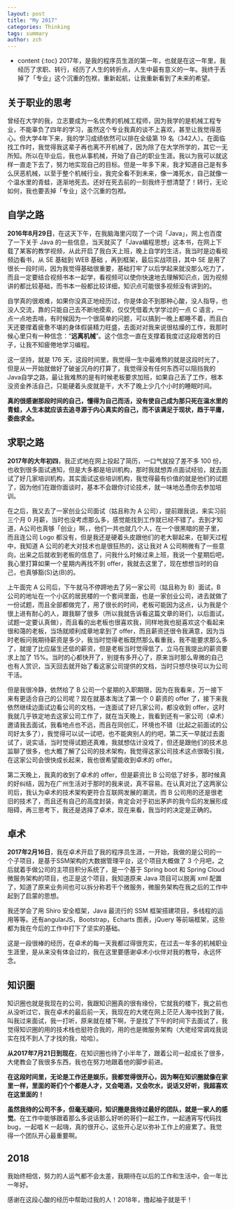 ```yaml
---
layout: post
title: "My 2017"
categories: Thinking
tags: summary
author: zch
---
```


* content
{:toc}
2017年，是我的程序员生涯的第一年，也就是在这一年里，我经历了求职、转行，经历了人生的转折点，人生中最有意义的一年。我终于丢掉了「专业」这个沉重的包袱，重新起航，让我重新看到了未来的希望。







## 关于职业的思考

曾经在大学的我，立志要成为一名优秀的机械工程师，因为我学的是机械工程专业，不能辜负了四年的学习，虽然这个专业我真的谈不上喜欢，甚至让我觉得恶心。但大学4年下来，我的学习成绩依然可以排在全级第 19 名（342人）。在面临找工作时，我觉得我这辈子再也离不开机械了，因为除了在大学所学的，其它一无所知。所以在毕业后，我也从事机械，开始了自己的职业生涯。我以为我可以就这样一直走下去了，努力地实现自己的目标。但是一年多下来，我才知道自己是有多么厌恶机械，以至于整个机械行业，我完全看不到未来，像一滩死水，自己就像一个温水里的青蛙，逐渐地死去。还好在死去前的一刻我终于想清楚了！转行，无论如何，我也要丢掉「专业」这个沉重的包袱。



## 自学之路

**2016年8月29日**，在这天下午，在我脑海里闪现了一个词「Java」，网上也百度了一下关于 Java 的一些信息，当天就买了「Java编程思想」这本书，在网上下载了某客的教学视频，从此开启了我白天上班，晚上自学的生活，我当时是边看视频边看书，从 SE 基础到 WEB 基础 ，再到框架，最后实战项目，其中 SE 是用了很长一段时间，因为我觉得基础很重要，基础打牢了以后学起来就没那么吃力了，而且一定要结合视频书本一起学，看视频可以使你快速地去理解知识点，因为视频讲的都比较基础，而书本一般都比较详细，知识点可能很多视频没有讲到的。

自学真的很艰难，如果你没真正地经历过，你是体会不到那种心酸，没人指导，也没人交流，靠的只能自己去不断地摸索，仅仅凭借着大学学过的一点 C 语言，一点一点地去啃，有时候因为一个很简单的问题，可以搞到一晚上都睡不着，而且白天还要撑着疲惫不堪的身体假装精力旺盛，去面对对我来说很枯燥的工作，我那时候心里只有一种信念：“**远离机械**”。这个信念一直在支撑着我度过这段艰苦的日子，让我不知疲倦地学习编程。

这一坚持，就是 176 天，这段时间里，我觉得一生中最难熬的就是这段时光了，但是从一开始就做好了破釜沉舟的打算了，我觉得没有任何东西可以阻挡我的Java自学之路，最让我难熬的是有时候老板要求加班，如果自己丢了工作，根本没资金养活自己，只能硬着头皮就是干，大不了晚上少几个小时的睡眠时间。

**真的很感谢那段时间的自己，懂得为自己而活，没有使自己成为那只死在温水里的青蛙，人生本就应该去追寻源于内心真实的自己，而不该满足于现状，趋于平庸，委曲求全。**



## 求职之路

**2017年的大年初四**，我正式地在网上投起了简历，一口气就投了差不多 100 份，也收到很多面试通知，但是大多都是培训机构，那时我就想弄点面试经验，就去面试了好几家培训机构，其实面试这些培训机构，我觉得最有价值的就是他们的试题了，因为他们在跟你面谈时，基本不会跟你讨论技术，就一味地怂恿你去参加培训。

在之后，我又去了一家创业公司面试（姑且称为 A 公司），提前跟我说，来实习前三个月 0 月薪，当时也没考虑那么多，感觉能找到工作就已经不错了。去到才知道，A公司也真够「创业」啊，，他们一共也就几个人，在一个很黑暗的房子里，而且连公司 Logo 都没有，但是我还是硬着头皮跟他们的老大聊起来，在聊天过程中，我知道 A 公司的老大对技术也是很狂热的，这让我对 A 公司稍微有了一些意向，出来之后就收到老板的信息了，问我什么时候过来上班，我说一个星期后吧，我心里打算如果一个星期内再找不到 offer，我就去这里了，现在想想当时的自己，也真够豁(S)达(B)的。

上午面完 A 公司后，下午就马不停蹄地去了另一家公司（姑且称为 B）面试，B 公司的地址在一个小区的居民楼的一个套间里面，也是一家创业公司，进去就做了一份试题，而且全部都做完了，用了很长的时间，老板可能因为这点，认为我是个很上进有耐心的人，跟我聊了很多（所以我就告诉看这篇文章的哥们，以后面试，试题一定要认真做），而且看的出老板也很喜欢我，同样地我也挺喜欢这个看起来很和蔼的老板，当场就顺利成章地拿到了 offer，而且薪资还很令我满意，因为当时老板问我期待薪资是多少，我当时觉得老板既然那么看重我，我不能要求那么多了，就提了比应届生还低的薪资，但是老板当时觉得低了，立马在我提出的薪资要求上加了 15%。当时的心都快开了，别提有多开心了，原来当时那么卑微的自己也有人赏识，当天回去就开始了看这家公司提供的文档，当时只想尽快可以为公司干活。

但是我很冷静，依然给了 B 公司一个星期的入职期限，因为在我看来，万一接下来有更适合自己的公司呢？现在就基本淘汰了第一个 0 薪资的 offer 了，接下来我依然继续边面试边看公司的文档，一连面试了好几家公司，都没收到 offer，这时我就几乎铁定地去这家公司工作了，就在当天晚上，我看到还有一家公司（卓术）邀请我去面试，我看地点也不远，而且在同创汇，环境也不错（比起之前面试的公司好太多了），我觉得可以试一试吧，也不能爽别人的约吧，第二天一早就过去面试了，说实话，当时觉得试题还真难，我就想估计没戏了，但还是跟他们的技术总监聊了很多，也大概了解了公司的技术架构，我觉得这家公司技术这点很吸引我，在这家公司会很快成长起来，我也很希望能收到卓术的 offer。

第二天晚上，我真的收到了卓术的 offer，但是薪资比 B 公司低了好多，那时候真的好纠结，因为在广州生活对于那时的我来说，真不容易。在认真对比了这两家公司后，我认为卓术的技术架构更符合互联网发展的潮流，而 B 公司用的还是很老旧的技术了，而且还有自己的高度封装，肯定会对于初出茅庐的我今后的发展形成阻碍，再三思考下，我还是选择了卓术，现在来看，我当时的决定是正确的。



## 卓术

**2017年2月16日**，我在卓术开启了我的程序员生涯，一开始，我做的是公司的一个子项目，是基于SSM架构的大数据管理平台，这个项目大概做了 3 个月吧，之后就着手做公司的主项目积分系统了，是一个基于 Spring boot 和 Spring Cloud 微服务架构的项目，也正是这个项目，我知道原来 Java 项目可以脱离 xml 配置了，知道了原来业务间也可以拆分称若干个微服务，微服务架构在我之后的工作中起到了启蒙的思想。

我还学会了用 Shiro 安全框架，Java 最流行的 SSM 框架搭建项目，多线程的运用等等。还有angularJS，Bootstrap，Echarts 图表，jQuery 等前端框架，这些都为我在今后的工作中打下了坚实的基础。

这是一段很棒的经历，在卓术的每一天我都过得很充实，在过去一年多的机械职业生涯里，是从来没有体会过的，我在这里要感谢卓术小伙伴对我的教导，永远怀念。



## 知识圈

知识圈也就是我现在的公司，我跟知识圈真的很有缘份，它就我的楼下，我之前也从没听过它，我在卓术的最后前一天，我现在的大佬在网上茫茫人海中找到了我，叫我过来面试，我一打听，原来就在楼下啊，于是找了下午的时间下去面试了，我觉得知识圈的用的技术栈也挺符合我的，用的也是微服务架构（大佬经常调戏我说实在找不到人了才找的我，哈哈）。

**从2017年7月21日到现在**，在知识圈也待了小半年了，跟着公司一起成长了很多，大佬教会了我很多东西，我也在努力地跟着他的脚步前进。

**在这段时间里，无论是工作还是娱乐，我都觉得很开心，因为啊在知识圈就像在家里一样，里面的哥们个个都是人才，又会喝酒，又会吹水，说话又好听，我超喜欢在这里面的！**

**虽然我待的公司不多，但毫无疑问，知识圈是我待过最好的团队，就是一家人的感觉**。在工作中能够跟着那么多说话那么好听的哥们一起工作，一起通宵写代码找 bug，一起唱 K 一起嗨，真的很开心，这些开心足以弥补工作上的疲累了。我觉得一个团队开心最重要啊。



## 2018

我始终相信，努力的人运气都不会太差，我期待在以后的工作和生活中，会一年比一年好。

感谢在这段心酸的经历中帮助过我的人！2018年，撸起袖子就是干！